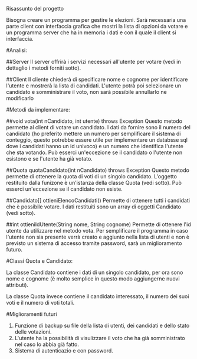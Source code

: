 Risassunto del progetto

Bisogna creare un programma per gestire le elezioni.
Sarà necessaria una parte client con interfaccia grafica
che mostri la lista di opzioni da votare e un programma server
che ha in memoria i dati e con il quale il client si interfaccia.

#Analisi:

##Server
Il server offrirà i servizi necessari all'utente per votare (vedi in dettaglio
i metodi forniti sotto).

##Client
Il cliente chiederà di specificare nome e cognome per identificare l'utente
e mostrerà la lista di candidati.
L'utente potrà poi selezionare un candidato e somministrare il voto, non sarà
possibile annullarlo ne modificarlo

#Metodi da implementare:

##void vota(int nCandidato, int utente) throws Exception
Questo metodo permette al client di votare un candidato. I dati da fornire sono il numero del candidato (ho preferito mettere un numero per semplificare il sistema di conteggio, questo potrebbe essere utile per implementare un databsse sql dove i candidati hanno un id univoco) e un numero che identifica l'utente che sta votando. Può esserci un'eccezione se il candidato o l'utente non esistono e se l'utente ha già votato.

##Quota quotaCandidato(int nCandidato) throws Exception
Questo metodo permette di ottenere la quota di voti di un singolo candidato. L'oggetto restituito dalla funizone è un'istanza della classe Quota (vedi sotto). Può esserci un'eccezione se il candidato non esiste.

##Candidato[] ottieniElencoCandidati()
Permette di ottenere tutti i candidati che è possibile votare. I dati restituiti sono un array di oggetti Candidato (vedi sotto).

##int ottieniIdUtente(String nome, String cognome)
Permette di ottenere l'id utente da utilizzare nel metodo vota. Per semplificare il programma in caso l'utente non sia presente verrà creato e aggiunto nella lista di utenti e non è previsto un sistema di accesso tramite password, sarà un miglioramento futuro.

#Classi Quota e Candidato:

La classe Candidato contiene i dati di un singolo candidato, per ora sono nome e cognome (è molto semplice in questo modo aggiungerne nuovi attributi).

La classe Quota invece contiene il candidato interessato, il numero dei suoi voti e il numero di voti totali.

#Miglioramenti futuri

1. Funzione di backup su file della lista di utenti, dei candidati e dello stato delle votazioni.
2. L'utente ha la possibilità di visulizzare il voto che ha già somministrato nel caso lo abbia già fatto.
3. Sistema di autenticazio e con password.